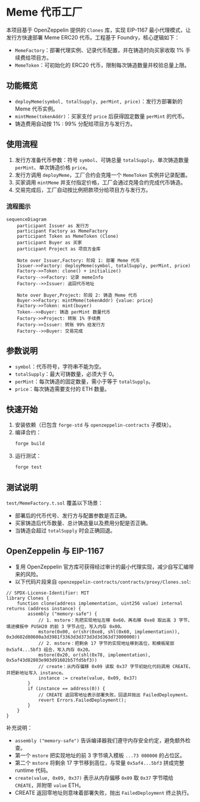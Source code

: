 # Meme 代币工厂

本项目基于 OpenZeppelin 提供的 `Clones` 库，实现 EIP-1167 最小代理模式，让发行方快速部署 Meme ERC20 代币。工程基于 Foundry，核心逻辑如下：

- `MemeFactory`：部署代理实例、记录代币配置，并在铸造时向买家收取 1% 手续费给项目方。
- `MemeToken`：可初始化的 ERC20 代币，限制每次铸造数量并校验总量上限。

## 功能概览
- `deployMeme(symbol, totalSupply, perMint, price)`：发行方部署新的 Meme 代币实例。
- `mintMeme(tokenAddr)`：买家支付 `price` 后获得固定数量 `perMint` 的代币。
- 铸造费用自动按 1% : 99% 分配给项目方与发行方。

## 使用流程
1. 发行方准备代币参数：符号 `symbol`、可铸总量 `totalSupply`、单次铸造数量 `perMint`、单次铸造价格 `price`。
2. 发行方调用 `deployMeme`，工厂合约会克隆一个 `MemeToken` 实例并记录配置。
3. 买家调用 `mintMeme` 并支付指定价格，工厂会通过克隆合约完成代币铸造。
4. 交易完成后，工厂自动按比例把款项分给项目方与发行方。

### 流程图示

```mermaid
sequenceDiagram
    participant Issuer as 发行方
    participant Factory as MemeFactory
    participant Token as MemeToken (Clone)
    participant Buyer as 买家
    participant Project as 项目方金库

    Note over Issuer,Factory: 阶段 1: 部署 Meme 代币
    Issuer->>Factory: deployMeme(symbol, totalSupply, perMint, price)
    Factory->>Token: clone() + initialize()
    Factory-->>Factory: 记录 memeInfo
    Factory-->>Issuer: 返回代币地址

    Note over Buyer,Project: 阶段 2: 铸造 Meme 代币
    Buyer->>Factory: mintMeme(tokenAddr) {value: price}
    Factory->>Token: mint(buyer)
    Token-->>Buyer: 铸造 perMint 数量代币
    Factory->>Project: 转账 1% 手续费
    Factory->>Issuer: 转账 99% 给发行方
    Factory-->>Buyer: 交易完成
```

## 参数说明
- `symbol`：代币符号，字符串不能为空。
- `totalSupply`：最大可铸数量，必须大于 0。
- `perMint`：每次铸造的固定数量，需小于等于 `totalSupply`。
- `price`：每次铸造需要支付的 ETH 数量。

## 快速开始
1. 安装依赖（已包含 `forge-std` 与 `openzeppelin-contracts` 子模块）。
2. 编译合约：
   ```bash
   forge build
   ```
3. 运行测试：
   ```bash
   forge test
   ```

## 测试说明
`test/MemeFactory.t.sol` 覆盖以下场景：
- 部署后的代币代号、发行方与配置参数是否正确。
- 买家铸造后代币数量、总计铸造量以及费用分配是否正确。
- 当铸造会超过 `totalSupply` 时会正确回退。

## OpenZeppelin 与 EIP-1167
- 复用 OpenZeppelin 官方库可获得经过审计的最小代理实现，减少自写汇编带来的风险。
- 以下代码片段来自 `openzeppelin-contracts/contracts/proxy/Clones.sol`:

```solidity
// SPDX-License-Identifier: MIT
library Clones {
    function clone(address implementation, uint256 value) internal returns (address instance) {
        assembly ("memory-safe") {
            // 1. mstore：先把实现地址左移 0x60，再右移 0xe8 取出高 3 字节，填进模板中 PUSH20 的前 3 字节占位，写入内存 0x00。
            mstore(0x00, or(shr(0xe8, shl(0x60, implementation)), 0x3d602d80600a3d3981f3363d3d373d3d3d363d73000000))
            // 2. mstore：把剩余 17 字节的实现地址移到高位，和模板尾部 0x5af4...5bf3 组合，写入内存 0x20。
            mstore(0x20, or(shl(0x78, implementation), 0x5af43d82803e903d91602b57fd5bf3))
            // create：从内存偏移 0x09 读取 0x37 字节初始化代码调用 CREATE，并把新地址写入 instance。
            instance := create(value, 0x09, 0x37)
        }
        if (instance == address(0)) {
            // CREATE 返回零地址表示部署失败，回退并抛出 FailedDeployment。
            revert Errors.FailedDeployment();
        }
    }
}
```

补充说明：
- `assembly ("memory-safe")` 告诉编译器我们遵守内存安全约定，避免额外检查。
- 第一个 `mstore` 把实现地址的前 3 字节填入模板 `...73 000000` 的占位区。
- 第二个 `mstore` 将剩余 17 字节移到高位，与常量 `0x5af4...5bf3` 拼成完整 runtime 代码。
- `create(value, 0x09, 0x37)` 表示从内存偏移 `0x09` 取 `0x37` 字节喂给 `CREATE`，并附带 `value` ETH。
- CREATE 返回零地址则意味着部署失败，抛出 `FailedDeployment` 终止执行。

